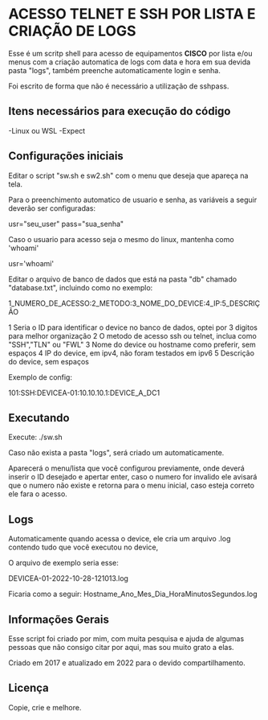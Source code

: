# ACESSO TELNET E SSH POR LISTA E CRIAÇÃO DE LOGS

Esse é um scritp shell para acesso de equipamentos **CISCO** por lista e/ou menus com a criação automatica de logs com data e hora 
em sua devida pasta "logs", também preenche automaticamente login e senha. 

Foi escrito de forma que não é necessário a utilização de sshpass.

## Itens necessários para execução do código

-Linux ou WSL
-Expect

## Configurações iniciais

Editar o script "sw.sh e sw2.sh" com o menu que deseja que apareça na tela. 

Para o preenchimento automatico de usuario e senha, as variáveis a seguir deverão ser configuradas:

usr="seu_user"
pass="sua_senha"

Caso o usuario para acesso seja o mesmo do linux, mantenha como 'whoami'

usr='whoami'

Editar o arquivo de banco de dados que está na pasta "db" chamado "database.txt", incluindo como no exemplo:

1_NUMERO_DE_ACESSO:2_METODO:3_NOME_DO_DEVICE:4_IP:5_DESCRIÇÃO

1 Seria o ID para identificar o device no banco de dados, optei por 3 digitos para melhor organização
2 O metodo de acesso ssh ou telnet, inclua como "SSH","TLN" ou "FWL"
3 Nome do device ou hostname como preferir, sem espaços
4 IP do device, em ipv4, não foram testados em ipv6
5 Descrição do device, sem espaços

Exemplo de config:

101:SSH:DEVICEA-01:10.10.10.1:DEVICE_A_DC1

## Executando

Execute: ./sw.sh

Caso não exista a pasta "logs", será criado um automaticamente.

Aparecerá o menu/lista que você configurou previamente, onde deverá inserir o ID desejado e apertar enter,
caso o numero for invalido ele avisará que o numero não existe e retorna para o menu inicial, caso esteja 
correto ele fara o acesso.

## Logs

Automaticamente quando acessa o device, ele cria um arquivo .log contendo tudo que você executou no device,

O arquivo de exemplo seria esse:

DEVICEA-01-2022-10-28-121013.log

Ficaria como a seguir: Hostname_Ano_Mes_Dia_HoraMinutosSegundos.log

## Informações Gerais

Esse script foi criado por mim, com muita pesquisa e ajuda de algumas pessoas que não consigo citar por aqui,
mas sou muito grato a elas. 

Criado em 2017 e atualizado em 2022 para o devido compartilhamento.

## Licença

Copie, crie e melhore.
